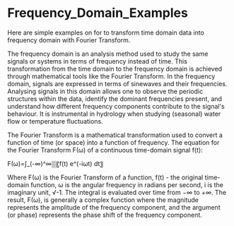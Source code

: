 # Frequency_Domain_Examples

Here are simple examples on for to transform time domain data into frequency domain with  Fourier Transform.

The frequency domain is an analysis method used to study the same signals or systems in terms of frequency
instead of time. This transformation from the time domain to the frequency domain is achieved through
mathematical tools like the Fourier Transform. In the frequency domain, signals are expressed in terms
of sinewaves and their frequencies. Analysing signals in this domain allows one to observe the periodic
structures within the data, identify the dominant frequencies present, and understand how different frequency components contribute to the signal's behaviour. It is instrumental in hydrology when studying (seasonal) water flow or temperature fluctuations.

The Fourier Transform is a mathematical transformation used to convert a function of time (or space) into a
function of frequency. The equation for the Fourier Transform F(ω) of a continuous time-domain signal f(t):

F(ω)=∫_(-∞)^∞▒〖f(t) e^(-iωt) dt〗

Where F(ω) is the Fourier Transform of a function, f(t) - the original time-domain function, ω is the angular frequency in radians per second, i is the imaginary unit, √-1. The integral is evaluated over time from −∞ to +∞. The result, F(ω), is generally a complex function where the magnitude represents the amplitude of the frequency component, and the argument (or phase) represents the phase shift of the frequency component.
